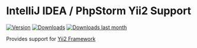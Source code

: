 IntelliJ IDEA / PhpStorm Yii2 Support
====================================
[![Version](http://phpstorm.espend.de/badge/9388/version)](https://plugins.jetbrains.com/plugin/9388)
[![Downloads](http://phpstorm.espend.de/badge/9388/downloads)](https://plugins.jetbrains.com/plugin/9388)
[![Downloads last month](http://phpstorm.espend.de/badge/9388/last-month)](https://plugins.jetbrains.com/plugin/9388)

Provides support for [Yii2 Framework](http://www.yiiframework.com/)
